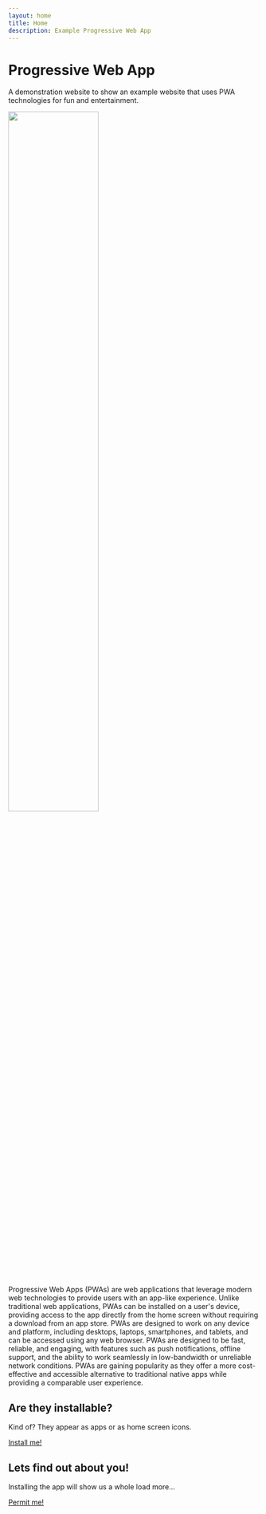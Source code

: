 ```yaml
---
layout: home
title: Home
description: Example Progressive Web App
---
```


<div class="app-hero app-hero--large govuk-!-margin-bottom-9 govuk-content">
  <div class="govuk-width-container">
    <div class="govuk-grid-row">
      <div class="govuk-grid-column-two-thirds-from-desktop">
        <h1 class="app-hero__title">
          Progressive Web App 
        </h1>
        <p class="app-hero__description">
          A demonstration website to show an example website that uses PWA technologies for fun and entertainment.
        </p>
      </div>
      <div class="govuk-grid-column-one-third-from-desktop">
        <div class="app-hero__image">
          <img src="{{ site.baseurl }}/assets/images/donut.svg" width="60%" alt="" role="presentation">
        </div>
      </div>
    </div>
  </div>
</div>

Progressive Web Apps (PWAs) are web applications that leverage modern web technologies to provide users with an app-like experience. Unlike traditional web applications, PWAs can be installed on a user's device, providing access to the app directly from the home screen without requiring a download from an app store. PWAs are designed to work on any device and platform, including desktops, laptops, smartphones, and tablets, and can be accessed using any web browser. PWAs are designed to be fast, reliable, and engaging, with features such as push notifications, offline support, and the ability to work seamlessly in low-bandwidth or unreliable network conditions. PWAs are gaining popularity as they offer a more cost-effective and accessible alternative to traditional native apps while providing a comparable user experience.

<div class="app-width-container">
  <div class="govuk-main-wrapper govuk-main-wrapper--l">
    <div class="govuk-grid-row">
      <div class="govuk-grid-column-one-third-from-desktop govuk-!-margin-bottom-8">
        <h2 class="govuk-heading-l">Are they installable?</h2>
        <p>Kind of? They appear as apps or as home screen icons.</p>
        <a href="#" id="install" class="govuk-button">Install me!</a>
      </div>
      <div class="govuk-grid-column-two-thirds-from-desktop govuk-!-margin-bottom-8">
        <h2 class="govuk-heading-l">Lets find out about you!</h2>
        <p class="govuk-body">Installing the app will show us a whole load more...</p>
        <a href="#" id="permissions" class="govuk-button">Permit me!</a>
      </div>
    </div>
  </div>
  <ul class="govuk-list" id="permissions-list">
  </ul>
</div>
